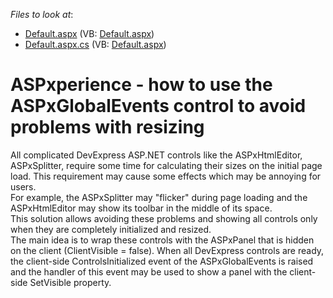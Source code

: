 <!-- default file list -->
*Files to look at*:

* [Default.aspx](./CS/WebSite/Default.aspx) (VB: [Default.aspx](./VB/WebSite/Default.aspx))
* [Default.aspx.cs](./CS/WebSite/Default.aspx.cs) (VB: [Default.aspx](./VB/WebSite/Default.aspx))
<!-- default file list end -->
# ASPxperience - how to use the ASPxGlobalEvents control to avoid problems with resizing


<p>All complicated DevExpress ASP.NET controls like the ASPxHtmlEditor, ASPxSplitter, require some time for calculating their sizes on the initial page load. This requirement may cause some effects which may be annoying for users.<br />
For example, the ASPxSplitter may "flicker" during page loading and the ASPxHtmlEditor may show its toolbar in the middle of its space. <br />
This solution allows avoiding these problems and showing all controls only when they are completely initialized and resized.<br />
The main idea is to wrap these controls with the ASPxPanel that is hidden on the client (ClientVisible = false). When all DevExpress controls are ready, the client-side ControlsInitialized event of the ASPxGlobalEvents is raised and the handler of this event may be used to show a panel with the client-side SetVisible property.</p>

<br/>


